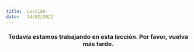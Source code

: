 ```yaml
---
title:  Lección
date:   14/02/2022
---
```


### <center>Todavía estamos trabajando en esta lección. Por favor, vuelva más tarde.</center>
